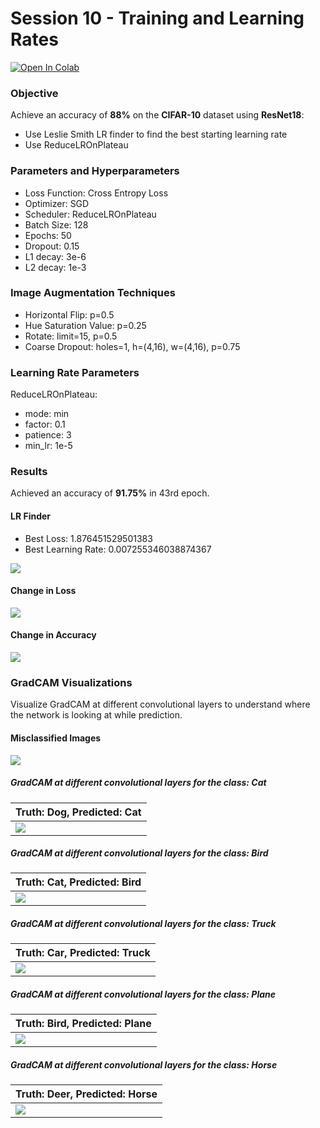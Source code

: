 

# Session 10 - Training and Learning Rates

[![Open In Colab](https://colab.research.google.com/assets/colab-badge.svg)](https://colab.research.google.com/github/uday96/EVA4-TSAI/blob/master/S10/EVA4_S10_Solution.ipynb)

###	Objective
Achieve an accuracy of **88%** on the **CIFAR-10** dataset using **ResNet18**:

- Use Leslie Smith LR finder to find the best starting learning rate
- Use ReduceLROnPlateau

###  Parameters and Hyperparameters

- Loss Function: Cross Entropy Loss
- Optimizer: SGD
- Scheduler: ReduceLROnPlateau
- Batch Size: 128
- Epochs: 50
- Dropout: 0.15
- L1 decay: 3e-6
- L2 decay: 1e-3

### Image Augmentation Techniques

- Horizontal Flip: p=0.5
- Hue Saturation Value: p=0.25
- Rotate: limit=15, p=0.5
- Coarse Dropout: holes=1, h=(4,16), w=(4,16), p=0.75

### Learning Rate Parameters
ReduceLROnPlateau:
- mode: min
- factor: 0.1
- patience: 3
- min_lr: 1e-5

### Results
Achieved  an accuracy of **91.75%** in 43rd epoch.

#### LR Finder
- Best Loss: 1.876451529501383
- Best Learning Rate: 0.007255346038874367

<img src="images/lr_finder.png">

#### Change in Loss
<img src="images/loss_change.png">

#### Change in Accuracy
<img src="images/accuracy_change.png">

### GradCAM Visualizations

Visualize GradCAM at different convolutional layers to understand where the network is looking at while prediction.

#### Misclassified Images

<img src="images/gradcam_incorrect.png">

##### GradCAM at different convolutional layers for the class: *Cat*

| Truth: Dog, Predicted: Cat |
|---|
| <img src="images/gradcam_incorrect_0_tdog_pcat.png"> |

##### GradCAM at different convolutional layers for the class: *Bird*

| Truth: Cat, Predicted: Bird |
|---|
| <img src="images/gradcam_incorrect_1_tcat_pbird.png"> |

##### GradCAM at different convolutional layers for the class: *Truck*

| Truth: Car, Predicted: Truck |
|---|
| <img src="images/gradcam_incorrect_2_tcar_ptruck.png"> |

##### GradCAM at different convolutional layers for the class: *Plane*

| Truth: Bird, Predicted: Plane |
|---|
| <img src="images/gradcam_incorrect_3_tbird_pplane.png"> |

##### GradCAM at different convolutional layers for the class: *Horse*

| Truth: Deer, Predicted: Horse |
|---|
| <img src="images/gradcam_incorrect_4_tdeer_phorse.png"> |
